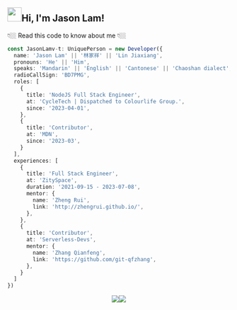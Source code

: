 <h2 class="flex"><img src="https://tva1.sinaimg.cn/large/e6c9d24egy1h1571l0uucg205k05egri.gif" width="32" />Hi, I'm Jason Lam!</h2>

👇🏼 Read this code to know about me 👇🏼  

```typescript
const JasonLamv-t: UniquePerson = new Developer({
  name: 'Jason Lam' || '林家祥' || 'Lin Jiaxiang',
  pronouns: 'He' || 'Him',
  speaks: 'Mandarin' || 'English' || 'Cantonese' || 'Chaoshan dialect',
  radioCallSign: 'BD7PMG',
  roles: [
    {
      title: 'NodeJS Full Stack Engineer',
      at: 'CycleTech | Dispatched to Colourlife Group.',
      since: '2023-04-01',
    },
    {
      title: 'Contributor',
      at: 'MDN',
      since: '2023-03',
    }
  ],
  experiences: [
    {
      title: 'Full Stack Engineer',
      at: 'ZitySpace',
      duration: '2021-09-15 - 2023-07-08',
      mentor: {
        name: 'Zheng Rui',
        link: 'http://zhengrui.github.io/',
      },
    },
    {
      title: 'Contributor',
      at: 'Serverless-Devs',
      mentor: {
        name: 'Zhang Qianfeng',
        link: 'https://github.com/git-qfzhang',
      },
    }
  ]
})
```

<p align="center" ><img src="https://github-readme-stats.vercel.app/api/top-langs/?username=jasonlamv-t&theme=algolia&hide_border=true&hide=javascript&langs_count=3" /><img src="https://github-readme-stats.vercel.app/api?username=jasonlamv-t&show_icons=true&theme=algolia&hide_border=true&count_private=true&line_height=27" /></p>
